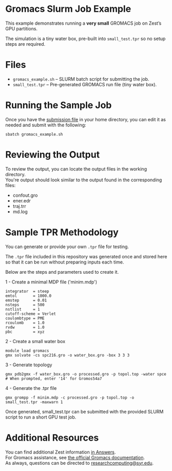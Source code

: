 # Gromacs Slurm Job Example 
This example demonstrates running a **very small** GROMACS job on Zest’s GPU partitions.  

The simulation is a tiny water box, pre-built into `small_test.tpr` so no setup steps are required.  
# Files  
- `gromacs_example.sh` – SLURM batch script for submitting the job.  
- `small_test.tpr` – Pre-generated GROMACS run file (tiny water box).  
# Running the Sample Job  
Once you have the [submission file](https://github.com/SyracuseUniversity/ZestExamples/blob/main/Gromacs/gromacs_example.sh) in your home directory, you can edit it as needed and submit with the following:  
```
sbatch gromacs_example.sh
```
# Reviewing the Output  
To review the output, you can locate the output files in the working directory.  
You're output should look similar to the output found in the corresponding files:  
- confout.gro  
- ener.edr  
- traj.trr  
- md.log
# Sample TPR Methodology  
You can generate or provide your own `.tpr` file for testing.  

The `.tpr` file included in this repository was generated once and stored here so that it can be run without preparing inputs each time.  

Below are the steps and parameters used to create it.   

1 - Create a minimal MDP file ('minim.mdp')
```
integrator  = steep
emtol       = 1000.0
emstep      = 0.01
nsteps      = 500
nstlist     = 1
cutoff-scheme = Verlet
coulombtype = PME
rcoulomb    = 1.0
rvdw        = 1.0
pbc         = xyz
```  
2 - Create a small water box  
```
module load gromacs
gmx solvate -cs spc216.gro -o water_box.gro -box 3 3 3
```
3 - Generate topology  
```
gmx pdb2gmx -f water_box.gro -o processed.gro -p topol.top -water spce
# When prompted, enter '14' for Gromos54a7
```
4 - Generate the .tpr file  
```
gmx grompp -f minim.mdp -c processed.gro -p topol.top -o small_test.tpr -maxwarn 1
```
Once generated, small_test.tpr can be submitted with the provided SLURM script to run a short GPU test job.  
# Additional Resources  
You can find additional Zest information [in Answers](https://answers.atlassian.syr.edu/wiki/x/YAfJCQ).  
For Gromacs assistance, see [the official Gromacs documentation](https://www.gromacs.org/).  
As always, questions can be directed to researchcomputing@syr.edu. 
